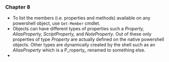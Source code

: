### Chapter 8

* To list the members \(i.e. properties and methods\) available on any powershell object, use `Get-Member` cmdlet.
* Objects can have different types of properties such a _Property, AliasProperty, ScriptProperty,_ and _NoteProperty_. Out of these only properties of type _Property_ are actually defined on the native powershell objects. Other types are dynamically created by the shell such as an _AliasProperty_ which is a P_roperty_  renamed to something else.
* 


